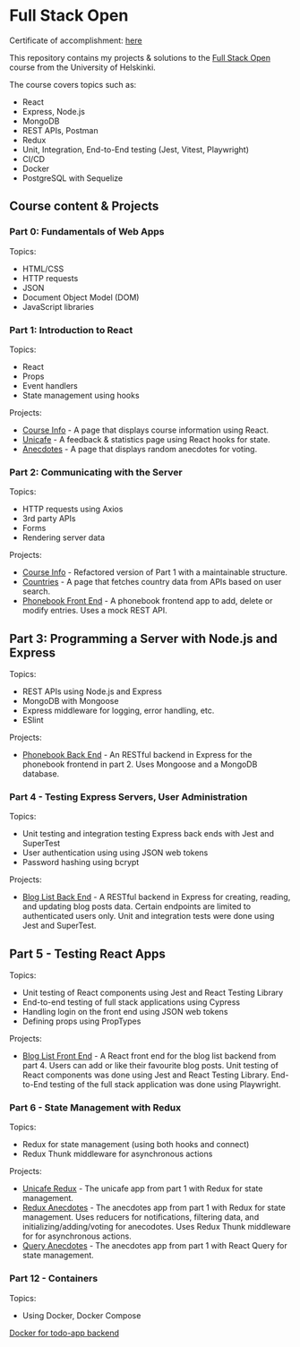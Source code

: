 # Full Stack Open 

Certificate of accomplishment: [here](https://studies.cs.helsinki.fi/stats/api/certificate/fullstackopen/en/0fa0cc98411a68986d604c1bbfec0295)

This repository contains my projects & solutions to the [Full Stack Open](https://fullstackopen.com/en/) course from the University of Helskinki.

The course covers topics such as:
- React
- Express, Node.js
- MongoDB
- REST APIs, Postman
- Redux
- Unit, Integration, End-to-End testing (Jest, Vitest, Playwright)
- CI/CD
- Docker
- PostgreSQL with Sequelize

## Course content & Projects

### Part 0: Fundamentals of Web Apps
Topics:
- HTML/CSS
- HTTP requests
- JSON
- Document Object Model (DOM)
- JavaScript libraries

### Part 1: Introduction to React
Topics:
- React
- Props
- Event handlers
- State management using hooks

Projects:
- [Course Info](https://github.com/feliciahmq/full-stack-open/tree/main/part1/courseinfo) - A page that displays course information using React.
- [Unicafe](https://github.com/feliciahmq/full-stack-open/tree/main/part1/unicafe) - A feedback & statistics page using React hooks for state.
- [Anecdotes](https://github.com/feliciahmq/full-stack-open/tree/main/part1/anecdotes) - A page that displays random anecdotes for voting.

### Part 2: Communicating with the Server

Topics:
- HTTP requests using Axios
- 3rd party APIs
- Forms
- Rendering server data

Projects:
- [Course Info](https://github.com/feliciahmq/full-stack-open/tree/main/part2/courseinfo) - Refactored version of Part 1 with a maintainable structure.
- [Countries](https://github.com/feliciahmq/full-stack-open/tree/main/part2/dataforcountries) - A page that fetches country data from APIs based on user search.
- [Phonebook Front End](https://github.com/feliciahmq/full-stack-open/tree/main/part2/phonebook) - A phonebook frontend app to add, delete or modify entries. Uses a mock REST API.

## Part 3: Programming a Server with Node.js and Express

Topics:
- REST APIs using Node.js and Express
- MongoDB with Mongoose
- Express middleware for logging, error handling, etc.
- ESlint

Projects:
- [Phonebook Back End](https://github.com/feliciahmq/full-stack-open/tree/main/part3) - An RESTful backend in Express for the phonebook frontend in part 2. Uses Mongoose and a MongoDB database.

### Part 4 - Testing Express Servers, User Administration

Topics:
- Unit testing and integration testing Express back ends with Jest and SuperTest
- User authentication using using JSON web tokens
- Password hashing using bcrypt

Projects:
- [Blog List Back End](https://github.com/feliciahmq/full-stack-open/tree/main/part4) - A RESTful backend in Express for creating, reading, and updating blog posts data. Certain endpoints are limited to authenticated users only. Unit and integration tests were done using Jest and SuperTest.

## Part 5 - Testing React Apps

Topics:
- Unit testing of React components using Jest and React Testing Library
- End-to-end testing of full stack applications using Cypress
- Handling login on the front end using JSON web tokens
- Defining props using PropTypes

Projects:
- [Blog List Front End](https://github.com/feliciahmq/full-stack-open/tree/main/part5/bloglist-frontend) - A React front end for the blog list backend from part 4. Users can add or like their favourite blog posts. Unit testing of React components was done using Jest and React Testing Library. End-to-End testing of the full stack application was done using Playwright.

### Part 6 - State Management with Redux

Topics:
- Redux for state management (using both hooks and connect)
- Redux Thunk middleware for asynchronous actions

Projects:
- [Unicafe Redux](https://github.com/feliciahmq/full-stack-open/tree/main/part6/unicafe-redux) - The unicafe app from part 1 with Redux for state management. 
- [Redux Anecdotes](https://github.com/feliciahmq/full-stack-open/tree/main/part6/redux-anecdotes) - The anecdotes app from part 1 with Redux for state management. Uses reducers for notifications, filtering data, and initializing/adding/voting for anecodotes. Uses Redux Thunk middleware for for asynchronous actions.
- [Query Anecdotes](https://github.com/feliciahmq/full-stack-open/tree/main/part6/query-anecdotes) - The anecdotes app from part 1 with React Query for state management.


### Part 12 - Containers

Topics:
- Using Docker, Docker Compose

[Docker for todo-app backend](https://github.com/feliciahmq/full-stack-open/tree/main/part12/part12-containers-applications-main)
